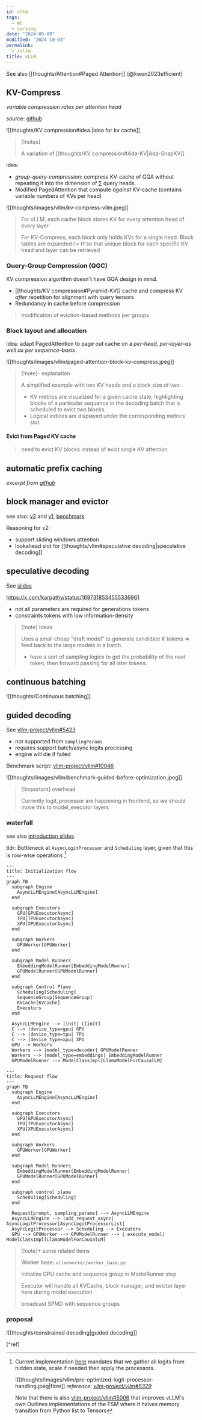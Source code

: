 ```yaml
---
id: vllm
tags:
  - ml
  - serving
date: "2024-09-09"
modified: "2024-10-03"
permalink:
  - /vllm
title: vLLM
---
```


See also [[thoughts/Attention#Paged Attention]] [@kwon2023efficient]

## KV-Compress

_variable compression rates per attention head_

source: [github](https://github.com/IsaacRe/vllm-kvcompress)

![[thoughts/KV compression#idea.|idea for kv cache]]

> [!notes]
>
> A variation of [[thoughts/KV compression#Ada-KV|Ada-SnapKV]]

idea:

- _group-query-compression_: compress KV-cache of GQA without repeating it into the dimension of $\sum$ query heads.
- Modified PagedAttention that compute _against_ KV-cache (contains variable numbers of KVs per head)

![[thoughts/images/vllm/kv-compress-vllm.jpeg]]

> For vLLM, each cache block stores KV for every attention head of every layer
>
> For KV-Compress, each block only holds KVs for a single head.
> Block tables are expanded $l \times H$ so that unique block for each specific KV head and layer can be retrieved

### Query-Group Compression (QGC)

KV compression algorithm doesn't have GQA design in mind.

- [[thoughts/KV compression#Pyramid-KV]] cache and compress KV _after_ repetition for alignment with query tensors
- Redundancy in cache before compression

> modification of eviction-based methods per groups

### Block layout and allocation

idea: adapt PagedAttention to page out cache on a _per-head, per-layer–as well as per sequence–basis_

![[thoughts/images/vllm/paged-attention-block-kv-compress.jpeg]]

> [!note]- explanation
>
> A simplified example with two KV heads and a block size of two:
>
> - KV metrics are visualized for a given cache state, highlighting blocks of a particular sequence in the decoding batch that is scheduled to evict two blocks.
> - Logical indices are displayed under the corresponding metrics slot.

#### Evict from Paged KV cache

> need to evict KV blocks instead of evict single KV attention

## automatic prefix caching

_excerpt from [github](https://github.com/vllm-project/vllm/blob/main/docs/source/automatic_prefix_caching/details.md)_

## block manager and evictor

see also: [v2](https://github.com/vllm-project/vllm/blob/main/vllm/core/block_manager.py) and [v1](https://github.com/vllm-project/vllm/blob/5eda21e773447d81ffc661ac094716420dc7b7cb/vllm/core/block_manager_v1.py), [benchmark](https://docs.google.com/document/d/1XxYUFai07ta5rE7OdtCVhLJ5J0oAxEqrGgarFdjv0Zc/edit?tab=t.0)

Reasoning for v2:

- support sliding windows attention
- lookahead slot for [[thoughts/vllm#speculative decoding|speculative decoding]]

## speculative decoding

See [slides](https://docs.google.com/presentation/d/1p1xE-EbSAnXpTSiSI0gmy_wdwxN5XaULO3AnCWWoRe4/edit#slide=id.p)

<https://x.com/karpathy/status/1697318534555336961>

- not all parameters are required for generations tokens
- constraints tokens with low information-density

> [!note] Ideas
>
> Uses a small cheap "draft model" to generate candidate K tokens => feed back to the large models in a batch
>
> - have a sort of sampling logics to get the probability of the next token, then forward passing for all later tokens.

## continuous batching

![[thoughts/Continuous batching]]

## guided decoding

See [vllm-project/vllm#5423](https://github.com/vllm-project/vllm/issues/5423)

- not supported from `SamplingParams`
- requires support batch/async logits processing
- engine will die if failed

Benchmark script: [vllm-project/vllm#10046](https://github.com/vllm-project/vllm/pull/10046)

![[thoughts/images/vllm/benchmark-guided-before-optimization.jpeg]]

> [!important] overhead
>
> Currently logit_processor are happening in frontend, so we should move this to model_executor layers

### waterfall

see also [introduction slides](https://docs.google.com/presentation/d/1QL-XPFXiFpDBh86DbEegFXBXFXjix4v032GhShbKf3s/edit)

tldr: Bottleneck at `AsyncLogitProcessor` and `Scheduling` layer, given that this is row-wise operations [^row-wise]

```mermaid
---
title: Initialization flow
---
graph TB
  subgraph Engine
    AsyncLLMEngine[AsyncLLMEngine]
  end

  subgraph Executors
    GPU[GPUExecutorAsync]
    TPU[TPUExecutorAsync]
    XPU[XPUExecutorAsync]
  end

  subgraph Workers
    GPUWorker[GPUWorker]
  end

  subgraph Model Runners
    EmbeddingModelRunner[EmbeddingModelRunner]
    GPUModelRunner[GPUModelRunner]
  end

  subgraph Control Plane
    Scheduling[Scheduling]
    SequenceGroup[SequenceGroup]
    KVCache[KVCache]
    Executors
  end

  AsyncLLMEngine --> |init| C[init]
  C --> |device_type=gpu| GPU
  C --> |device_type=tpu| TPU
  C --> |device_type=xpu| XPU
  GPU --> Workers
  Workers --> |model_type=decoder| GPUModelRunner
  Workers --> |model_type=embeddings| EmbeddingModelRunner
  GPUModelRunner --> ModelClassImpl[LlamaModelForCausalLM]
```

```mermaid
---
title: Request flow
---
graph TB
  subgraph Engine
    AsyncLLMEngine[AsyncLLMEngine]
  end

  subgraph Executors
    GPU[GPUExecutorAsync]
    TPU[TPUExecutorAsync]
    XPU[XPUExecutorAsync]
  end

  subgraph Workers
    GPUWorker[GPUWorker]
  end

  subgraph Model Runners
    EmbeddingModelRunner[EmbeddingModelRunner]
    GPUModelRunner[GPUModelRunner]
  end

  subgraph control plane
    Scheduling[Scheduling]
  end

  Request[prompt, sampling_params] --> AsyncLLMEngine
  AsyncLLMEngine --> |add_request_async| AsyncLogitProcessor[AsyncLogitProcessorList]
  AsyncLogitProcessor --> Scheduling --> Executors
  GPU --> GPUWorker --> GPUModelRunner --> |.execute_model| ModelClassImpl[LlamaModelForCausalLM]
```

[^row-wise]:
    Current implementation [here](https://github.com/vllm-project/vllm/blob/246598a6b1e22616630b7f1bf11bd9bcb31dc860/vllm/model_executor/layers/logits_processor.py#L112) mandates that we gather all logits from hidden state, scale if needed then apply the processors.

    ![[thoughts/images/vllm/pre-optimized-logit-processor-handling.jpeg|flow]]
    _reference: [vllm-project/vllm#5329](https://github.com/vllm-project/vllm/pull/5329)_

    Note that there is also [vllm-project/vllm#5006](https://github.com/vllm-project/vllm/pull/5006) that improves vLLM's own Outlines implementations of the FSM where it halves memory transition from Python list to Tensors

> [!note]+ some related items
>
> Worker base: `vllm/worker/worker_base.py`
>
> Initialize GPU cache and sequence group in ModelRunner step
>
> Executor will handle all KVCache, block manager, and evictor layer here during model execution
>
> broadcast SPMD with sequence groups

### proposal

![[thoughts/constrained decoding|guided decoding]]

[^ref]

